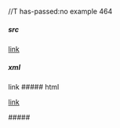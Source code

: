 //T has-passed:no
example 464
##### src
[link](\(foo\))
##### xml
<?xml version="1.0" encoding="UTF-8"?>
<!DOCTYPE document SYSTEM "CommonMark.dtd">
<document xmlns="http://commonmark.org/xml/1.0">
  <paragraph>
    <link destination="(foo)" title="">
      <text>link</text>
    </link>
  </paragraph>
</document>
##### html
<p><a href="(foo)">link</a></p>
#####
